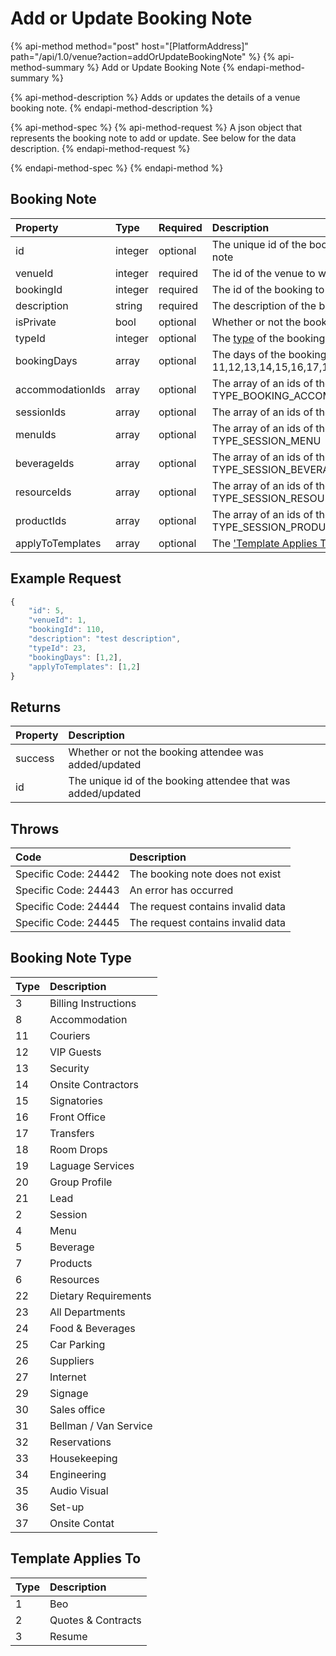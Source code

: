 # Add or Update Booking Note

{% api-method method="post" host="\[PlatformAddress\]" path="/api/1.0/venue?action=addOrUpdateBookingNote" %}
{% api-method-summary %}
Add or Update Booking Note
{% endapi-method-summary %}

{% api-method-description %}
Adds or updates the details of a venue booking note.
{% endapi-method-description %}

{% api-method-spec %}
{% api-method-request %}
A json object that represents the booking note to add or update. See below for the data description.
{% endapi-method-request %}

{% endapi-method-spec %}
{% endapi-method %}

## Booking Note

| Property | Type | Required | Description |
| :--- | :--- | :--- | :--- |
| id | integer | optional | The unique id of the booking note to update. If property is omitted, it will create a new note |
| venueId | integer | required | The id of the venue to which the booking note belongs |
| bookingId | integer | required | The id of the booking to which the booking note will be assigned. |
| description | string | required | The description of the booking note. |
| isPrivate | bool | optional | Whether or not the booking note is accessible to all. |
| typeId | integer | optional | The [type](add-or-update-booking-note.md#booking-note-type) of the booking note. |
| bookingDays | array | optional | The days of the booking. Required when typeId is one of 3 11,12,13,14,15,16,17,18,19,20,21,22,23,24,25,26,27,29,30,31,32,33,34,35,36,37 |
| accommodationIds | array | optional | The array of an ids of the booking accommodation. Required when typeId = TYPE_BOOKING_ACCOMMODATION |
| sessionIds | array | optional | The array of an ids of the booking session. Required when typeId = TYPE_SESSION|
| menuIds | array | optional | The array of an ids of the booking session menu. Required when typeId = TYPE_SESSION_MENU |
| beverageIds | array | optional | The array of an ids of the booking beverage. Required when typeId = TYPE_SESSION_BEVERAGE|
| resourceIds | array | optional | The array of an ids of the booking resource. Required when typeId = TYPE_SESSION_RESOURCE |
| productIds | array | optional | The array of an ids of the booking product. Required when typeId = TYPE_SESSION_PRODUCT|
| applyToTemplates | array | optional | The ['Template Applies To'](add-or-update-booking-note.md#template-applies-to) in booking notes. |


## Example Request

```javascript
{
    "id": 5,
    "venueId": 1,
    "bookingId": 110,
    "description": "test description",
    "typeId": 23,
    "bookingDays": [1,2],
    "applyToTemplates": [1,2]
}
```

## Returns

| Property | Description |
| :--- | :--- |
| success | Whether or not the booking attendee was added/updated |
| id | The unique id of the booking attendee that was added/updated |

## Throws

| Code | Description |
| :--- | :--- |
| Specific Code: 24442 | The booking note does not exist |
| Specific Code: 24443 | An error has occurred |
| Specific Code: 24444 | The request contains invalid data |
| Specific Code: 24445 | The request contains invalid data |

## Booking Note Type
| Type | Description |
| :--- | :--- |
| 3 | Billing Instructions |
| 8 | Accommodation |
| 11 | Couriers |
| 12 | VIP Guests |
| 13 | Security |
| 14 | Onsite Contractors |
| 15 | Signatories |
| 16 | Front Office |
| 17 | Transfers |
| 18 | Room Drops |
| 19 | Laguage Services |
| 20 | Group Profile |
| 21 | Lead |
| 2 | Session |
| 4 | Menu |
| 5 | Beverage |
| 7 | Products |
| 6 | Resources |
| 22 | Dietary Requirements |
| 23 | All Departments |
| 24 | Food & Beverages |
| 25 | Car Parking |
| 26 | Suppliers |
| 27 | Internet |
| 29 | Signage |
| 30 | Sales office |
| 31 | Bellman / Van Service |
| 32 | Reservations |
| 33 | Housekeeping |
| 34 | Engineering |
| 35 | Audio Visual |
| 36 | Set-up |
| 37 | Onsite Contat |

## Template Applies To
| Type | Description |
| :--- | :--- |
| 1 | Beo |
| 2 | Quotes & Contracts |
| 3 | Resume |